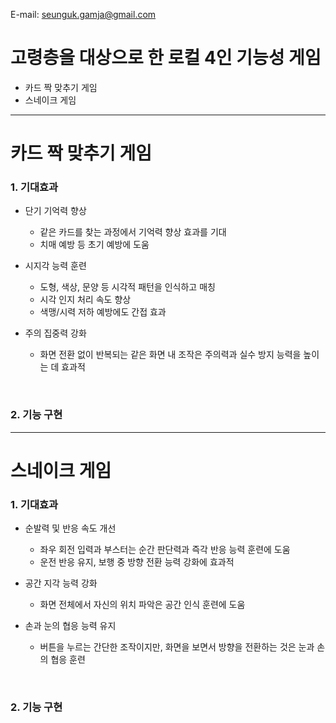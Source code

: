 E-mail: seunguk.gamja@gmail.com

# 고령층을 대상으로 한 로컬 4인 기능성 게임
- 카드 짝 맞추기 게임
- 스네이크 게임

---
# 카드 짝 맞추기 게임
### 1. 기대효과
- 단기 기억력 향상
  - 같은 카드를 찾는 과정에서 기억력 향상 효과를 기대
  - 치매 예방 등 초기 예방에 도움
    
- 시지각 능력 훈련
  - 도형, 색상, 문양 등 시각적 패턴을 인식하고 매칭
  - 시각 인지 처리 속도 향상
  - 색맹/시력 저하 예방에도 간접 효과
    
- 주의 집중력 강화
  - 화면 전환 없이 반복되는 같은 화면 내 조작은 주의력과 실수 방지 능력을 높이는 데 효과적

<br>

### 2. 기능 구현

---
# 스네이크 게임
### 1. 기대효과
- 순발력 및 반응 속도 개선
  - 좌우 회전 입력과 부스터는 순간 판단력과 즉각 반응 능력 훈련에 도움
  - 운전 반응 유지, 보행 중 방향 전환 능력 강화에 효과적
 
- 공간 지각 능력 강화
  - 화면 전체에서 자신의 위치 파악은 공간 인식 훈련에 도움

- 손과 눈의 협응 능력 유지
  - 버튼을 누르는 간단한 조작이지만, 화면을 보면서 방향을 전환하는 것은 눈과 손의 협응 훈련

<br>

### 2. 기능 구현
